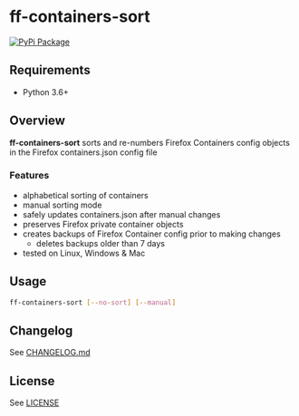 # ff-containers-sort

[![PyPi Package](https://img.shields.io/pypi/v/ff-containers-sort.svg)](https://pypi.org/project/ff-containers-sort/)

## Requirements

* Python 3.6+

## Overview

**ff-containers-sort** sorts and re-numbers Firefox Containers config objects in the Firefox containers.json config file

### Features

* alphabetical sorting of containers
* manual sorting mode
* safely updates containers.json after manual changes
* preserves Firefox private container objects
* creates backups of Firefox Container config prior to making changes
    * deletes backups older than 7 days
* tested on Linux, Windows & Mac

## Usage

```bash
ff-containers-sort [--no-sort] [--manual]
```

## Changelog

See [CHANGELOG.md](https://github.com/naamancampbell/ff-containers-sort/blob/master/CHANGELOG.md)

## License

See [LICENSE](https://github.com/naamancampbell/ff-containers-sort/blob/master/LICENSE)